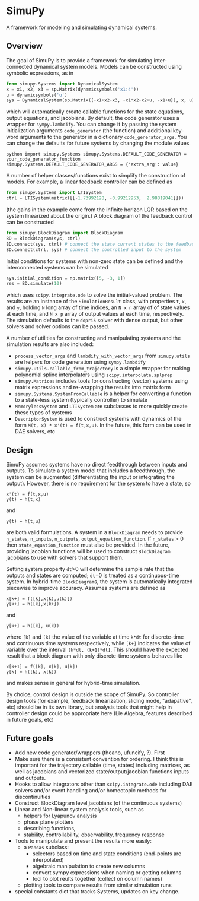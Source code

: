 # SimuPy

A framework for modeling and simulating dynamical systems.

## Overview

The goal of SimuPy is to provide a framework for simulating inter-connected dynamical system models. Models can be constructed using symbolic expressions, as in

```python
from simupy.Systems import DynamicalSystem
x = x1, x2, x3 = sp.Matrix(dynamicsymbols('x1:4'))
u = dynamicsymbols('u')
sys = DynamicalSystem(sp.Matrix([-x1+x2-x3, -x1*x2-x2+u, -x1+u]), x, u)
```

which will automatically create callable functions for the state equations, output equations, and jacobians. By default, the code generator uses a wrapper for ``sympy.lambdify``. You can change it by passing the system initialization arguments ``code_generator`` (the function) and additional key-word arguments to the generator in a dictionary ``code_generator_args``. You can change the defaults for future systems by changing the module values

``python
import simupy.Systems
simupy.Systems.DEFAULT_CODE_GENERATOR = your_code_generator_function
simupy.Systems.DEFAULT_CODE_GENERATOR_ARGS = {'extra_arg': value}
``

A number of helper classes/functions exist to simplify the construction of models. For example, a linear feedback controller can be defined as

```python
from simupy.Systems import LTISystem
ctrl = LTISystem(matrix([[-1.73992128, -0.99212953,  2.98819041]]))
```

(the gains in the example come from the infinite horizon LQR based on the system linearized about the origin.) A block diagram of the feedback control can be constructed

```python
from simupy.BlockDiagram import BlockDiagram
BD = BlockDiagram(sys, ctrl)
BD.connect(sys, ctrl) # connect the state current states to the feedback controller
BD.connect(ctrl, sys) # connect the controlled input to the system
```

Initial conditions for systems with non-zero state can be defined and the interconnected systems can be simulated

```python
sys.initial_condition = np.matrix([5, -3, 1])
res = BD.simulate(10)
```

which uses ``scipy.integrate.ode`` to solve the initial-valued problem. The results are an instance of the ``SimulationResult`` class, with properties ``t``, ``x``, and ``y``, holding ``N`` long array of time indices, an ``N x n`` array of of state values at each time, and ``N x p`` array of output values at each time, respectively. The simulation defaults to the ``dopri5`` solver with dense output, but other solvers and solver options can be passed. 

A number of utilities for constructing and manipulating systems and the simulation results are also included:

- ``process_vector_args`` and ``lambdify_with_vector_args`` from ``simupy.utils`` are helpers for code generation using ``sympy.lambdify``
- ``simupy.utils.callable_from_trajectory`` is a simple wrapper for making polynomial spline interpolators using ``scipy.interpolate.splprep``
- ``simupy.Matrices`` includes tools for constructing (vector) systems using matrix expressions and re-wrapping the results into matrix form
- ``simupy.Systems.SystemFromCallable`` is a helper for converting a function to a state-less system (typically controller) to simulate
- ``MemorylessSystem`` and ``LTISystem`` are subclasses to more quickly create these types of systems
- ``DescriptorSystem`` is used to construct systems with dynamics of the form ``M(t, x) * x'(t) = f(t,x,u)``. In the future, this form can be used in DAE solvers, etc



## Design

SimuPy assumes systems have no direct feedthrough between inputs and outputs. To simulate a system model that includes a feedthrough, the system can be augmented (differentiating the input or integrating the output). However, there is no requirement for the system to have a state, so 

```
x'(t) = f(t,x,u)
y(t) = h(t,x)
```

and 

```
y(t) = h(t,u)
```

are both valid formulations. A system in a ``BlockDiagram`` needs to provide ``n_states``, ``n_inputs``, ``n_outputs``, ``output_equation_function``. If ``n_states`` > 0 then ``state_equation_function`` must also be provided. In the future, providing jacobian functions will be used to construct ``BlockDiagram`` jacobians to use with solvers that support them.

Setting system property ``dt``>0 will determine the sample rate that the outputs and states are computed; ``dt``=0 is treated as a continuous-time system. In hybrid-time ``BlockDiagram``s, the system is automatically integrated piecewise to improve accuracy. Assumes systems are defined as

```
x[k+] = f([k],x(k),u(k)])
y[k+] = h([k],x[k+])
```

and

```
y[k+] = h([k], u(k))
```

where ``[k]`` and ``(k)`` the value of the variable at time ``k*dt`` for discrete-time and continuous time systems respectively, while ``[k+]`` indicates the value of variable over the interval ``(k*dt, (k+1)*dt]``. This should have the expected result that a block diagram with only discrete-time systems behaves like 

```
x[k+1] = f([k], x[k], u[k])
y[k] = h([k], x[k])
```

and makes sense in general for hybrid-time simulation.

By choice, control design is outside the scope of SimuPy. So controller design tools (for example, feedback linearization, sliding mode, "adapative", etc) should be in its own library, but analysis tools that might help in controller design could be appropriate here (Lie Algebra, features described in future goals, etc)

## Future goals
- Add new code generator/wrappers (theano, ufuncify, ?). First 
- Make sure there is a consistent convention for ordering. I think this is important for the trajectory callable (time, states) including matrices, as well as jacobians and vectorized state/output/jacobian functions inputs and outputs. 
- Hooks to allow integrators other than ``scipy.integrate.ode`` including DAE solvers and/or event handling and/or homeotopic methods for discontinuities
- Construct BlockDiagram level jacobians (of the continuous systems)
- Linear and Non-linear system analysis tools, such as
  - helpers for Lyapunov analysis
  - phase plane plotters
  - describing functions, 
  - stability, controllability, observability, frequency response
- Tools to manipulate and present the results more easily:
  - a ``Pandas`` subclass:
    - selectors based on time and state conditions (end-points are interpolated)
    - algebraic manipulation to create new columns
    - convert sympy expressions when naming or getting columns
    - tool to plot reults together (collect on column names)
  - plotting tools to compare results from similar simulation runs
- special constants dict that tracks Systems, updates on key change.